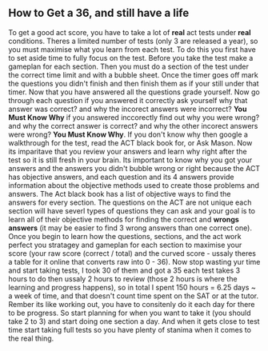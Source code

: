 ## How to Get a 36, and still have a life

To get a good act score, you have to take a lot of **real** act tests under **real** conditions. Theres a limited number of tests (only 3 are released a year), so you must maximise what you learn from each test. To do this you first have to set aside time to fully focus on the test. Before you take the test make a gameplan for each section. Then you must do a section of the test under the correct time limit and with a bubble sheet. Once the timer goes off mark the questions you didn't finish and then finish them as if your still under that timer. Now that you have answered all the questions grade yourself. Now go through each question if you answered it correctly ask yourself why that answer was correct? and why the incorect answers were incorrect? **You Must Know Why** if you answered inccorectly find out why you were wrong? and why the correct answer is correct? and why the other incorect answers were wrong? **You Must Know Why**. If you don't know why then google a walkthrough for the test, read the ACT black book for, or Ask Mason. Now its imparitave that you review your answers and learn why right after the test so it is still fresh in your brain. Its important to know why you got your answers and the answers you didn't bubble wrong or right because the ACT has objective answers, and each question and its 4 answers provide information about the objective methods used to create those problems and answers. The Act black book has a list of objective ways to find the answers for every section. The questions on the ACT are not unique each section will have severl types of questions they can ask and your goal is to learn all of their objective methods for finding the correct and **wrongs answers** (it may be easier to find 3 wrong answers than one correct one). Once you begin to learn how the questions, sections, and the act work perfect you stratagey and gameplan for each section to maximise your score (your raw score (correct / total) and the curved score - ussaly theres a table for it online that converts raw into 0 - 36). Now stop wasting yur time and start taking tests, I took 30 of them and got a 35 each test takes 3 hours to do then ussaly 2 hours to review (those 2 hours is where the learning and progress happens), so in total I spent 150 hours = 6.25 days ~ a week of time, and that doesn't count time spent on the SAT or at the tutor. Rember its like working out, you have to consitenly do it each day for there to be progress. So start planning for when you want to take it (you should take 2 to 3) and start doing one section a day. And when it gets close to test time start taking full tests so you have plenty of stanima when it comes to the real thing.
